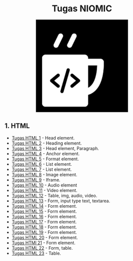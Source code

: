 <h1 align="center">Tugas NIOMIC</h1>
<p align="center">
    <img src="/img/download.png" alt="Image failed to load" width="300px">
</p>

## 1. HTML
- [Tugas HTML 1](https://github.com/yoviarpauzi/html-tugas1-niomic) - Head element.
- [Tugas HTML 2](https://github.com/yoviarpauzi/html-tugas2-niomic) - Heading element.
- [Tugas HTML 3](https://github.com/yoviarpauzi/html-niomic-tugas3) - Head element, Paragraph.
- [Tugas HTML 4](https://github.com/yoviarpauzi/html-tugas4-niomic) - Anchor element.
- [Tugas HTML 5](https://github.com/yoviarpauzi/html-tugas5-niomic) - Format element.
- [Tugas HTML 6](https://github.com/yoviarpauzi/html-tugas6-niomic) - List element.
- [Tugas HTML 7](https://github.com/yoviarpauzi/html-tugas7-niomic) - List element.
- [Tugas HTML 8](https://github.com/yoviarpauzi/html-tugas8-niomic) - Image element.
- [Tugas HTML 9](https://github.com/yoviarpauzi/html-tugas9-niomic) - Iframe.
- [Tugas HTML 10](https://github.com/yoviarpauzi/html-tugas10-niomic) - Audio element
- [Tugas HTML 11](https://github.com/yoviarpauzi/html-tugas11-niomic) - Video element.
- [Tugas HTML 12](https://github.com/yoviarpauzi/html-tugas12-niomic) - Table, img, audio, video.
- [Tugas HTML 13](https://github.com/yoviarpauzi/html-tugas13-niomic) - Form, input type text, textarea.
- [Tugas HTML 14](https://github.com/yoviarpauzi/html-tugas14-niomic) - Form element.
- [Tugas HTML 15](https://github.com/yoviarpauzi/html-tugas15-niomic) - Form element.
- [Tugas HTML 16](https://github.com/yoviarpauzi/html-tugas16-niomic) - Form element.
- [Tugas HTML 17](https://github.com/yoviarpauzi/html-tugas17-niomic) - Form element.
- [Tugas HTML 18](https://github.com/yoviarpauzi/html-tugas18-niomic) - Form element.
- [Tugas HTML 19](https://github.com/yoviarpauzi/html-tugas19-niomic) - Form element.
- [Tugas HTML 20](https://github.com/yoviarpauzi/html-tugas20-niomic) - Form element.
- [Tugas HTMl 21](https://github.com/yoviarpauzi/html-tugas21-niomic) - Form element.
- [Tugas HTML 22](https://github.com/yoviarpauzi/html-tugas22-niomic) - Form, table.
- [Tugas HTML 23](https://github.com/yoviarpauzi/html-tugas23-niomic) - Table.